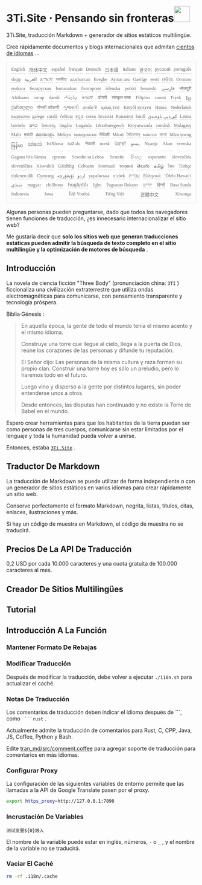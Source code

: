 <h1 style="justify-content:space-between">3Ti.Site ⋅ Pensando sin fronteras<img src="//i-01.eu.org/3Ti/logo.svg" style="user-select:none;margin-top:-1px;width:42px"></h1>

3Ti.Site, traducción Markdown + generador de sitios estáticos multilingüe.

Cree rápidamente documentos y blogs internacionales que admitan [cientos de idiomas](https://github.com/i18n-site/node/blob/main/lang/src/index.js) ...

<pre class="langli" style="display:flex;flex-wrap:wrap;background:transparent;border:1px solid #eee;font-size:12px;box-shadow:0 0 3px inset #eee;padding:12px 5px 4px 12px;justify-content:space-between;"><style>pre.langli i{font-weight:300;font-family:s;margin-right:7px;margin-bottom:8px;font-style:normal;color:#666;border-bottom:1px dashed #ccc;}</style><i>English</i><i> 简体中文 </i><i>español</i><i>français</i><i>Deutsch</i><i> 日本語 </i><i>italiano</i><i>한국어</i><i>русский</i><i>português</i><i>shqip</i><i>‫العربية‬</i><i>አማርኛ</i><i>অসমীয়া</i><i>azərbaycan</i><i>Eʋegbe</i><i>Aymar aru</i><i>Gaeilge</i><i>eesti</i><i>ଓଡ଼ିଆ</i><i>Oromoo</i><i>euskara</i><i>беларуская</i><i>bamanakan</i><i>български</i><i>íslenska</i><i>polski</i><i>bosanski</i><i>‫فارسی‬</i><i>भोजपुरी</i><i>Afrikaans</i><i>татар</i><i>dansk</i><i>‫ދިވެހިބަސް‬</i><i>ትግርኛ</i><i>डोगरी</i><i>संस्कृत भाषा</i><i>Filipino</i><i>suomi</i><i>Frysk</i><i>ខ្មែរ</i><i>ქართული</i><i>गोंयची कोंकणी</i><i>ગુજરાતી</i><i>avañe’ẽ</i><i>қазақ тілі</i><i>Kreyòl ayisyen</i><i>Hausa</i><i>Nederlands</i><i>кыргызча</i><i>galego</i><i>català</i><i>čeština</i><i>ಕನ್ನಡ</i><i>corsu</i><i>hrvatski</i><i>Runasimi</i><i>kurdî</i><i>‫کوردیی ناوەندی‬</i><i>Latina</i><i>latviešu</i><i>ລາວ</i><i>lietuvių</i><i>lingála</i><i>Luganda</i><i>Lëtzebuergesch</i><i>Kinyarwanda</i><i>română</i><i>Malagasy</i><i>Malti</i><i>मराठी</i><i>മലയാളം</i><i>Melayu</i><i>македонски</i><i>मैथिली</i><i>Māori</i><i>মৈতৈলোন্</i><i>монгол</i><i>বাংলা</i><i>Mizo ṭawng</i><i>မြန်မာ</i><i>𞄀𞄄𞄰𞄩𞄍𞄜𞄰</i><i>IsiXhosa</i><i>isiZulu</i><i>नेपाली</i><i>norsk</i><i>ਪੰਜਾਬੀ</i><i>‫پښتو‬</i><i>Nyanja</i><i>Akan</i><i>svenska</i><i>Gagana fa'a Sāmoa</i><i>српски</i><i>Sesotho sa Leboa</i><i>Sesotho</i><i>සිංහල</i><i>esperanto</i><i>slovenčina</i><i>slovenščina</i><i>Kiswahili</i><i>Gàidhlig</i><i>Cebuano</i><i>Soomaali</i><i>тоҷикӣ</i><i>తెలుగు</i><i>தமிழ்</i><i>ไทย</i><i>Türkçe</i><i>türkmen dili</i><i>Cymraeg</i><i>‫ئۇيغۇرچە‬</i><i>‫اردو‬</i><i>українська</i><i>o‘zbek</i><i>‫עברית‬</i><i>Ελληνικά</i><i>ʻŌlelo Hawaiʻi</i><i>‫سنڌي‬</i><i>magyar</i><i>chiShona</i><i>հայերեն</i><i>Igbo</i><i>Pagsasao Ilokano</i><i>‫ייִדיש‬</i><i>हिन्दी</i><i>Basa Sunda</i><i>Indonesia</i><i>Jawa</i><i>Èdè Yorùbá</i><i>Tiếng Việt</i><i> 正體中文 </i><i>Xitsonga</i></pre>

Algunas personas pueden preguntarse, dado que todos los navegadores tienen funciones de traducción, ¿es innecesario internacionalizar el sitio web?

Me gustaría decir que **solo los sitios web que generan traducciones estáticas pueden admitir la búsqueda de texto completo en el sitio multilingüe y la optimización de motores de búsqueda** .

## Introducción

La novela de ciencia ficción &quot;Three Body&quot; (pronunciación china: `3Tǐ` ) ficcionaliza una civilización extraterrestre que utiliza ondas electromagnéticas para comunicarse, con pensamiento transparente y tecnología próspera.

Biblia·Génesis :

> En aquella época, la gente de todo el mundo tenía el mismo acento y el mismo idioma.
>
> Construye una torre que llegue al cielo, llega a la puerta de Dios, reúne los corazones de las personas y difunde tu reputación.
>
> El Señor dijo: Las personas de la misma cultura y raza forman su propio clan. Construir una torre hoy es sólo un preludio, pero lo haremos todo en el futuro.
>
> Luego vino y dispersó a la gente por distintos lugares, sin poder entenderse unos a otros.
>
> Desde entonces, las disputas han continuado y no existe la Torre de Babel en el mundo.

Espero crear herramientas para que los habitantes de la tierra puedan ser como personas de tres cuerpos, comunicarse sin estar limitados por el lenguaje y toda la humanidad pueda volver a unirse.

Entonces, estaba [`3Ti.Site`](//3Ti.Site) .

## Traductor De Markdown

La traducción de Markdown se puede utilizar de forma independiente o con un generador de sitios estáticos en varios idiomas para crear rápidamente un sitio web.

Conserve perfectamente el formato Markdown, negrita, listas, títulos, citas, enlaces, ilustraciones y más.

Si hay un código de muestra en Markdown, el código de muestra no se traducirá.

## Precios De La API De Traducción

0,2 USD por cada 10.000 caracteres y una cuota gratuita de 100.000 caracteres al mes.

## Creador De Sitios Multilingües

## Tutorial

## Introducción A La Función

### Mantener Formato De Rebajas

### Modificar Traducción

Después de modificar la traducción, debe volver a ejecutar `./i18n.sh` para actualizar el caché.

### Notas De Traducción

Los comentarios de traducción deben indicar el idioma después de \```, como ` ```rust` .

Actualmente admite la traducción de comentarios para Rust, C, CPP, Java, JS, Coffee, Python y Bash.

Edite [tran_md/src/comment.coffee](https://github.com/i18n-site/node/blob/main/tran_md/src/comment.coffee) para agregar soporte de traducción para comentarios en más idiomas.

### Configurar Proxy

La configuración de las siguientes variables de entorno permite que las llamadas a la API de Google Translate pasen por el proxy.

```bash
export https_proxy=http://127.0.0.1:7890
```

### Incrustación De Variables

```
测试变量${0}嵌入
```

El nombre de la variable puede estar en inglés, números, `-` o `_` , y el nombre de la variable no se traducirá.

### Vaciar El Caché

```bash
rm -rf .i18n/.cache
```
